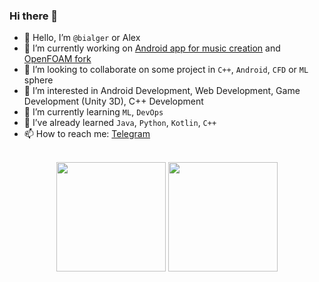 ### Hi there 👋

<!--
**bialger/bialger** is a ✨ _special_ ✨ repository because its `README.md` (this file) appears on your GitHub profile.
-->

- 👋 Hello, I’m `@bialger` or Alex
- 🔭 I’m currently working on [Android app for music creation](https://github.com/bialger/EasyMusic) and [OpenFOAM fork](https://github.com/EclipseRE/OpenFOAM-EclipseRE)
- 👯 I’m looking to collaborate on some project in `C++`, `Android`, `CFD` or `ML` sphere
- 👀 I’m interested in Android Development, Web Development, Game Development (Unity 3D), C++ Development
- 🌱 I’m currently learning `ML`, `DevOps`
- 🧠 I’ve already learned `Java`, `Python`, `Kotlin`, `C++`
- 📫 How to reach me: [Telegram](https://t.me/bialger)
<br>
<div id="stats" align="center">
  <a href="https://github-readme-stats.vercel.app/api?username=bialger&show_icons=true&theme=dark"><img height=175 align="center" src="https://github-readme-stats.vercel.app/api?username=bialger&hide_border=true&show_icons=true&theme=dark"></a>
  <a href="https://github-readme-stats.vercel.app/api/top-langs/?username=bialger&theme=dark"><img height=175 align="center" src="https://github-readme-stats.vercel.app/api/top-langs/?username=bialger&layout=compact&hide_border=true&theme=dark"></a>
</div>
